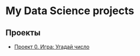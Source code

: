 # My Data Science projects

## Проекты

* [Проект 0. Игра: Угадай число](https://github.com/VladG-cyber/game/tree/main/project_0)
